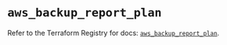 # `aws_backup_report_plan`

Refer to the Terraform Registry for docs: [`aws_backup_report_plan`](https://registry.terraform.io/providers/hashicorp/aws/6.0.0/docs/resources/backup_report_plan).
